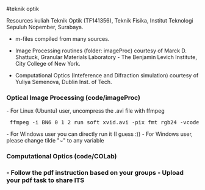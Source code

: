 #teknik optik

Resources kuliah Teknik Optik (TF141356), Teknik Fisika, Institut Teknologi Sepuluh Nopember, Surabaya.

- m-files compiled from many sources.

- Image Processing routines (folder: imageProc) courtesy of Marck D. Shattuck,  Granular Materials Laboratory - The Benjamin Levich Institute, City College of New York.
- Computational Optics (Inteference and Difraction simulation) courtesy of Yuliya Semenova, Dublin Inst. of Tech.


<h3>Optical Image Processing (code/imageProc)</h3>
- For Linux (Ubuntu) user, uncompress the .avi file with ffmpeg
  <pre> ffmpeg -i BN6_0_1_2_run_soft_xvid.avi -pix_fmt rgb24 -vcodec rawvideo -qscale 1 -an Video.avi </pre>
- For Windows user you can directly run it (I guess :))
- For Windows user, please change tilde "~" to any variable

<h3> Computational Optics (code/COLab)<h3>
- Follow the pdf instruction based on your groups
- Upload your pdf task to share ITS
